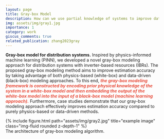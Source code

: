 ```yaml
---
layout: page
title: Gray-box Model
description: How can we use partial knowledge of systems to improve data-driven model?
img: assets/img/gray1.jpg
importance: 1
category: work
giscus_comments: true
related_publication: zhang2023gray
---
```


**Gray-box model for distribution systems.** Inspired by physics-informed machine learning (PINN), we developed a novel gray-box modeling approach for distribution systems with inverter-based resources (IBRs). The proposed gray-box modeling method aims to improve estimation accuracy by taking advantage of both physics-based (white-box) and data-driven (black-box) modeling approaches. To this end, <strong><i style="color:#e74d3c"> the gray-box modeling framework is constructed by encoding prior physical knowledge of the system in a white-box model and then embedding the output of the white-box model into the input of a black-box model (machine learning approach).</i></strong> Furthermore, case studies demonstrate that our gray-box modeling approach effectively improves estimation accuracy compared to purely physics-based or data-driven methods. 

<div class="row justify-content-sm-center">
    <div class="col-sm-13 mt-3 mt-md-0">
        {% include figure.html path="assets/img/gray2.jpg" title="example image" class="img-fluid rounded z-depth-1" %}
    </div>
</div>
<div class="caption">
The architecture of gray-box modeling algorithm.
</div>

